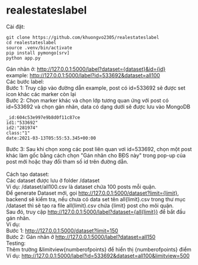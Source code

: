 # realestateslabel
Cài đặt:
```
git clone https://github.com/khuongvo2305/realestateslabel
cd realestateslabel
source .venv/bin/activate
pip install pymongo[srv]
python app.py
```
Gán nhãn ở: http://127.0.0.1:5000/label?dataset={dataset}&id={id} <br>
example: http://127.0.0.1:5000/label?id=533692&dataset=all100<br>
Các bước label:<br>
Bước 1: Truy cập vào đường dẫn example, post có id=533692 sẽ được set icon khác các marker còn lại<br>
Bước 2: Chọn marker khác và chọn lớp tương quan ứng với post có id=533692 và chọn gán nhãn, data có dạng dưới sẽ được lưu vào MongoDB<br>
```
_id:604c53e997e9b8d0f11c87ce
id1:"533692"
id2:"281974"
class:"1"
date:2021-03-13T05:55:53.345+00:00
```
Bước 3: Sau khi chọn xong các post liên quan vơi id=533692, chọn một post khác làm gốc bằng cách chọn "Gán nhãn cho BĐS này" trong pop-up của post mới hoặc thay đổi tham số id trên đường dẫn.<br>
<br>
Cách tạo dataset:<br>
Các dataset được lưu ở folder /dataset<br>
Ví dụ: /dataset/all100.csv là dataset chứa 100 posts mỗi quận.<br>
Để generate Dataset mới, gọi http://127.0.0.1:5000/dataset?limit={limit}, backend sẽ kiểm tra, nếu chưa có data set tên all{limit}.csv trong thư mục /dataset thì sẽ tạo ra file all{limit}.csv chứa {limit} post cho môi quận.<br>
Sau đó, truy cập http://127.0.0.1:5000/label?dataset={all{limit}} để bắt đầu gán nhãn.<br>
Ví dụ:<br>
Bước 1: http://127.0.0.1:5000/dataset?limit=150 <br>
Bước 2: Gán nhãn ở http://127.0.0.1:5000/label?dataset=all150
<br>
Testing:<br>
Thêm trường &limitview{numberofpoints} để hiển thị {numberofpoints} điểm<br>
Ví dụ: http://127.0.0.1:5000/label?id=533692&dataset=all100&limitview=500
